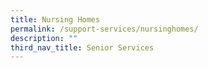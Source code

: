 ```yaml
---
title: Nursing Homes
permalink: /support-services/nursinghomes/
description: ""
third_nav_title: Senior Services
---
```

